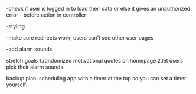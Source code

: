 -check if user is logged in to load their data or else it gives an unauthorized error - before action in controller

-styling

-make sure redirects work, users can't see other user pages

-add alarm sounds

stretch goals
1.randomized motivational quotes on homepage
2.let users pick their alarm sounds

backup plan: scheduling app with a timer at the top so you can set a timer yourself.